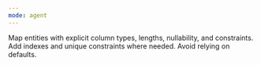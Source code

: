 ```yaml
---
mode: agent
---
```

Map entities with explicit column types, lengths, nullability, and constraints. Add indexes and unique constraints where needed. Avoid relying on defaults.
